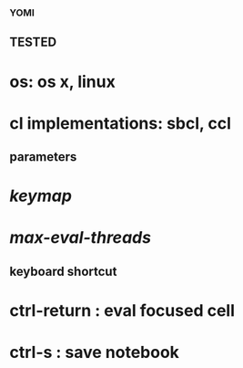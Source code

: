 ### YOMI

## TESTED
# os: os x, linux
# cl implementations: sbcl, ccl


## parameters
# *keymap*
# *max-eval-threads*

## keyboard shortcut
# ctrl-return : eval focused cell
# ctrl-s : save notebook



